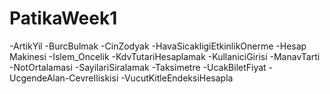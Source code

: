# PatikaWeek1

-ArtikYil
-BurcBulmak
-CinZodyak
-HavaSicakligiEtkinlikOnerme
-Hesap Makinesi
-Islem_Oncelik
-KdvTutariHesaplamak
-KullaniciGirisi
-ManavTarti
-NotOrtalamasi
-SayilariSiralamak
-Taksimetre
-UcakBiletFiyat
-UcgendeAlan-CevreIliskisi
-VucutKitleEndeksiHesapla

